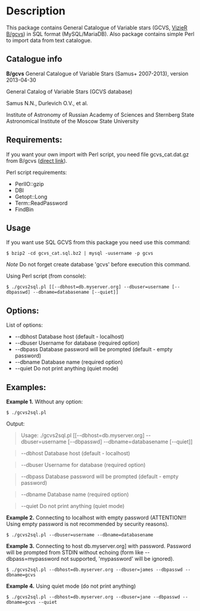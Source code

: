 Description
===========

This package contains General Catalogue of Variable stars (GCVS, [VizieR B/gcvs](http://cdsarc.u-strasbg.fr/viz-bin/Cat?B/gcvs)) in SQL format (MySQL/MariaDB). Also package contains simple Perl to import data from text catalogue.

Catalogue info
--------------

**B/gcvs** General Catalogue of Variable Stars (Samus+ 2007-2013), version 2013-04-30

General Catalog of Variable Stars (GCVS database)

Samus N.N., Durlevich O.V., et al.

Institute of Astronomy of Russian Academy of Sciences and Sternberg State Astronomical Institute of the Moscow State University

Requirements:
-------------

If you want your own import with Perl script, you need file gcvs_cat.dat.gz from B/gcvs ([direct link](http://cdsarc.u-strasbg.fr/vizier/ftp/cats/B/gcvs/gcvs_cat.dat.gz)).

Perl script requirements:

* PerlIO::gzip
* DBI
* Getopt::Long
* Term::ReadPassword
* FindBin
    
Usage
-----

If you want use SQL GCVS from this package you need use this command:

    $ bzip2 -cd gcvs_cat.sql.bz2 | mysql -uusername -p gcvs

*Note* Do not forget create database 'gcvs' before execution this command.

Using Perl script (from console):

    $ ./gcvs2sql.pl [[--dbhost=db.myserver.org] --dbuser=username [--dbpasswd] --dbname=databasename [--quiet]]

Options:
--------

List of options:

* --dbhost Database host (default - localhost)
* --dbuser Username for database (required option)
* --dbpass Database password will be prompted (default - empty password)
* --dbname Database name (required option)
* --quiet  Do not print anything (quiet mode)

Examples:
---------

**Example 1.** Without any option:

    $ ./gcvs2sql.pl

Output:

> Usage: ./gcvs2sql.pl [[--dbhost=db.myserver.org] --dbuser=username [--dbpasswd] --dbname=databasename [--quiet]]

> --dbhost Database host (default - localhost)

> --dbuser Username for database (required option)

> --dbpass Database password will be prompted (default - empty password)

> --dbname Database name (required option)

> --quiet  Do not print anything (quiet mode)

**Example 2.** Connecting to localhost with empty password (ATTENTION!!! Using empty password is not recommended by security reasons).

    $ ./gcvs2sql.pl --dbuser=username --dbname=databasename

**Example 3.** Connecting to host db.myserver.org] with password. Password will be prompted from STDIN without echoing (form like --dbpass=mypassword not supported, 'mypassword' will be ignored).

    $ ./gcvs2sql.pl --dbhost=db.myserver.org --dbuser=james --dbpasswd --dbname=gcvs

**Example 4.** Using quiet mode (do not print anything)

    $ ./gcvs2sql.pl --dbhost=db.myserver.org --dbuser=jane --dbpasswd --dbname=gcvs --quiet

